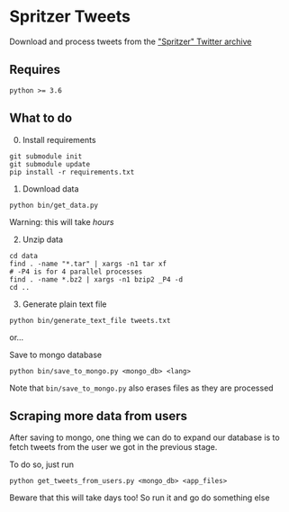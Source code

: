 # Spritzer Tweets

Download and process tweets from the ["Spritzer" Twitter archive](https://archive.org/details/archiveteam-twitter-stream-2019-05)

## Requires

`python >= 3.6`

## What to do

0. Install requirements

```
git submodule init
git submodule update
pip install -r requirements.txt
```

1. Download data

```
python bin/get_data.py
```

Warning: this will take *hours*


2. Unzip data

```
cd data
find . -name "*.tar" | xargs -n1 tar xf
# -P4 is for 4 parallel processes
find . -name *.bz2 | xargs -n1 bzip2 _P4 -d
cd ..
```

3. Generate plain text file

```
python bin/generate_text_file tweets.txt
```

or...

Save to mongo database

```
python bin/save_to_mongo.py <mongo_db> <lang>
```

Note that `bin/save_to_mongo.py` also erases files as they are processed


## Scraping more data from users

After saving to mongo, one thing we can do to expand our database is to fetch tweets from the user we got in the previous stage.

To do so, just run

```
python get_tweets_from_users.py <mongo_db> <app_files>
```

Beware that this will take days too! So run it and go do something else
